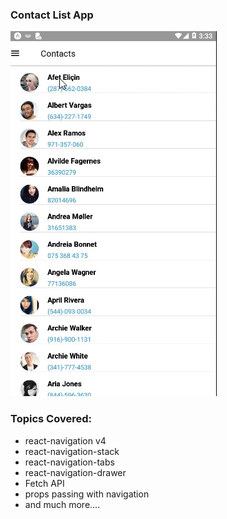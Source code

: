 ### Contact List App

![Screencast](assets/screen.gif)

### Topics Covered:

- react-navigation v4
- react-navigation-stack
- react-navigation-tabs
- react-navigation-drawer
- Fetch API
- props passing with navigation
- and much more....
